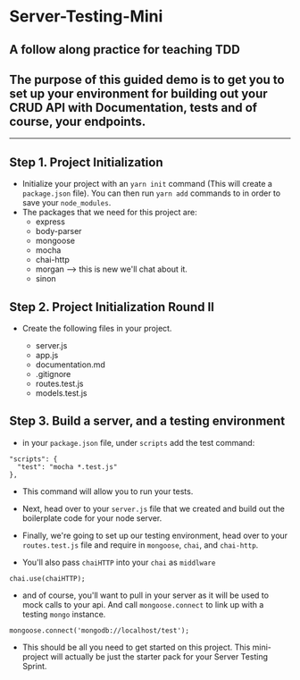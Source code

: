 # Server-Testing-Mini

## A follow along practice for teaching TDD

## The purpose of this guided demo is to get you to set up your environment for building out your CRUD API with Documentation, tests and of course, your endpoints.

---

## Step 1. Project Initialization

* Initialize your project with an `yarn init` command (This will create a `package.json` file). You can then run `yarn add` commands to in order to save your `node_modules`.
* The packages that we need for this project are:
  * express
  * body-parser
  * mongoose
  * mocha
  * chai-http
  * morgan --> this is new we'll chat about it.
  * sinon

## Step 2. Project Initialization Round II

* Create the following files in your project.

  * server.js
  * app.js
  * documentation.md
  * .gitignore
  * routes.test.js
  * models.test.js

## Step 3. Build a server, and a testing environment

* in your `package.json` file, under `scripts` add the test command:

```
"scripts": {
  "test": "mocha *.test.js"
},
```

* This command will allow you to run your tests.

* Next, head over to your `server.js` file that we created and build out the boilerplate code for your node server.
* Finally, we're going to set up our testing environment, head over to your `routes.test.js` file and require in `mongoose`, `chai`, and `chai-http`.
* You'll also pass `chaiHTTP` into your `chai` as `middlware`

```
chai.use(chaiHTTP);
```

* and of course, you'll want to pull in your server as it will be used to mock calls to your api. And call `mongoose.connect` to link up with a testing `mongo` instance.

```
mongoose.connect('mongodb://localhost/test');
```

* This should be all you need to get started on this project. This mini-project will actually be just the starter pack for your Server Testing Sprint.
